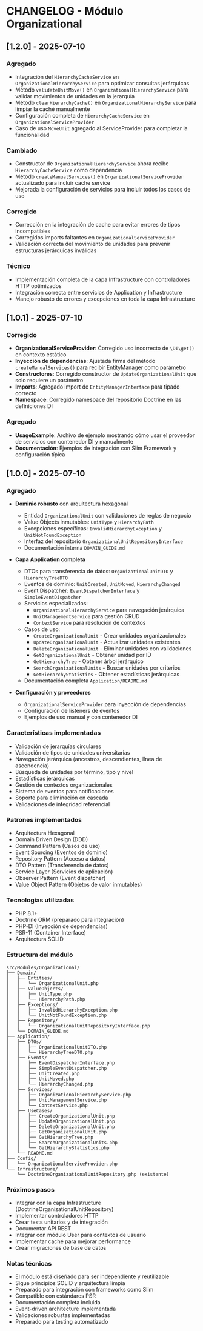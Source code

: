# CHANGELOG - Módulo Organizational

## [1.2.0] - 2025-07-10

### Agregado

-  Integración del `HierarchyCacheService` en `OrganizationalHierarchyService` para optimizar consultas jerárquicas
-  Método `validateUnitMove()` en `OrganizationalHierarchyService` para validar movimientos de unidades en la jerarquía
-  Método `clearHierarchyCache()` en `OrganizationalHierarchyService` para limpiar la caché manualmente
-  Configuración completa de `HierarchyCacheService` en `OrganizationalServiceProvider`
-  Caso de uso `MoveUnit` agregado al ServiceProvider para completar la funcionalidad

### Cambiado

-  Constructor de `OrganizationalHierarchyService` ahora recibe `HierarchyCacheService` como dependencia
-  Método `createManualServices()` en `OrganizationalServiceProvider` actualizado para incluir cache service
-  Mejorada la configuración de servicios para incluir todos los casos de uso

### Corregido

-  Corrección en la integración de cache para evitar errores de tipos incompatibles
-  Corregidos imports faltantes en `OrganizationalServiceProvider`
-  Validación correcta del movimiento de unidades para prevenir estructuras jerárquicas inválidas

### Técnico

-  Implementación completa de la capa Infrastructure con controladores HTTP optimizados
-  Integración correcta entre servicios de Application y Infrastructure
-  Manejo robusto de errores y excepciones en toda la capa Infrastructure

## [1.0.1] - 2025-07-10

### Corregido

-  **OrganizationalServiceProvider**: Corregido uso incorrecto de `\DI\get()` en contexto estático
-  **Inyección de dependencias**: Ajustada firma del método `createManualServices()` para recibir EntityManager como parámetro
-  **Constructores**: Corregido constructor de `UpdateOrganizationalUnit` que solo requiere un parámetro
-  **Imports**: Agregado import de `EntityManagerInterface` para tipado correcto
-  **Namespace**: Corregido namespace del repositorio Doctrine en las definiciones DI

### Agregado

-  **UsageExample**: Archivo de ejemplo mostrando cómo usar el proveedor de servicios con contenedor DI y manualmente
-  **Documentación**: Ejemplos de integración con Slim Framework y configuración típica

## [1.0.0] - 2025-07-10

### Agregado

-  **Dominio robusto** con arquitectura hexagonal

   -  Entidad `OrganizationalUnit` con validaciones de reglas de negocio
   -  Value Objects inmutables: `UnitType` y `HierarchyPath`
   -  Excepciones específicas: `InvalidHierarchyException` y `UnitNotFoundException`
   -  Interfaz del repositorio `OrganizationalUnitRepositoryInterface`
   -  Documentación interna `DOMAIN_GUIDE.md`

-  **Capa Application completa**

   -  DTOs para transferencia de datos: `OrganizationalUnitDTO` y `HierarchyTreeDTO`
   -  Eventos de dominio: `UnitCreated`, `UnitMoved`, `HierarchyChanged`
   -  Event Dispatcher: `EventDispatcherInterface` y `SimpleEventDispatcher`
   -  Servicios especializados:
      -  `OrganizationalHierarchyService` para navegación jerárquica
      -  `UnitManagementService` para gestión CRUD
      -  `ContextService` para resolución de contextos
   -  Casos de uso:
      -  `CreateOrganizationalUnit` - Crear unidades organizacionales
      -  `UpdateOrganizationalUnit` - Actualizar unidades existentes
      -  `DeleteOrganizationalUnit` - Eliminar unidades con validaciones
      -  `GetOrganizationalUnit` - Obtener unidad por ID
      -  `GetHierarchyTree` - Obtener árbol jerárquico
      -  `SearchOrganizationalUnits` - Buscar unidades por criterios
      -  `GetHierarchyStatistics` - Obtener estadísticas jerárquicas
   -  Documentación completa `Application/README.md`

-  **Configuración y proveedores**
   -  `OrganizationalServiceProvider` para inyección de dependencias
   -  Configuración de listeners de eventos
   -  Ejemplos de uso manual y con contenedor DI

### Características implementadas

-  Validación de jerarquías circulares
-  Validación de tipos de unidades universitarias
-  Navegación jerárquica (ancestros, descendientes, línea de ascendencia)
-  Búsqueda de unidades por término, tipo y nivel
-  Estadísticas jerárquicas
-  Gestión de contextos organizacionales
-  Sistema de eventos para notificaciones
-  Soporte para eliminación en cascada
-  Validaciones de integridad referencial

### Patrones implementados

-  Arquitectura Hexagonal
-  Domain Driven Design (DDD)
-  Command Pattern (Casos de uso)
-  Event Sourcing (Eventos de dominio)
-  Repository Pattern (Acceso a datos)
-  DTO Pattern (Transferencia de datos)
-  Service Layer (Servicios de aplicación)
-  Observer Pattern (Event dispatcher)
-  Value Object Pattern (Objetos de valor inmutables)

### Tecnologías utilizadas

-  PHP 8.1+
-  Doctrine ORM (preparado para integración)
-  PHP-DI (Inyección de dependencias)
-  PSR-11 (Container Interface)
-  Arquitectura SOLID

### Estructura del módulo

```
src/Modules/Organizational/
├── Domain/
│   ├── Entities/
│   │   └── OrganizationalUnit.php
│   ├── ValueObjects/
│   │   ├── UnitType.php
│   │   └── HierarchyPath.php
│   ├── Exceptions/
│   │   ├── InvalidHierarchyException.php
│   │   └── UnitNotFoundException.php
│   ├── Repository/
│   │   └── OrganizationalUnitRepositoryInterface.php
│   └── DOMAIN_GUIDE.md
├── Application/
│   ├── DTOs/
│   │   ├── OrganizationalUnitDTO.php
│   │   └── HierarchyTreeDTO.php
│   ├── Events/
│   │   ├── EventDispatcherInterface.php
│   │   ├── SimpleEventDispatcher.php
│   │   ├── UnitCreated.php
│   │   ├── UnitMoved.php
│   │   └── HierarchyChanged.php
│   ├── Services/
│   │   ├── OrganizationalHierarchyService.php
│   │   ├── UnitManagementService.php
│   │   └── ContextService.php
│   ├── UseCases/
│   │   ├── CreateOrganizationalUnit.php
│   │   ├── UpdateOrganizationalUnit.php
│   │   ├── DeleteOrganizationalUnit.php
│   │   ├── GetOrganizationalUnit.php
│   │   ├── GetHierarchyTree.php
│   │   ├── SearchOrganizationalUnits.php
│   │   └── GetHierarchyStatistics.php
│   └── README.md
├── Config/
│   └── OrganizationalServiceProvider.php
└── Infrastructure/
    └── DoctrineOrganizationalUnitRepository.php (existente)
```

### Próximos pasos

-  Integrar con la capa Infrastructure (DoctrineOrganizationalUnitRepository)
-  Implementar controladores HTTP
-  Crear tests unitarios y de integración
-  Documentar API REST
-  Integrar con módulo User para contextos de usuario
-  Implementar caché para mejorar performance
-  Crear migraciones de base de datos

### Notas técnicas

-  El módulo está diseñado para ser independiente y reutilizable
-  Sigue principios SOLID y arquitectura limpia
-  Preparado para integración con frameworks como Slim
-  Compatible con estándares PSR
-  Documentación completa incluida
-  Event-driven architecture implementada
-  Validaciones robustas implementadas
-  Preparado para testing automatizado
